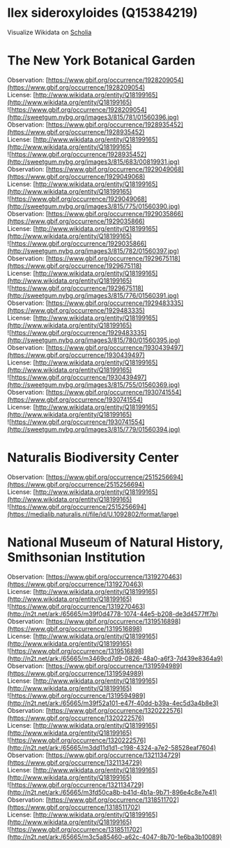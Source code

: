 
Ilex sideroxyloides (Q15384219)
===============================
  
Visualize Wikidata on [Scholia](https://scholia.toolforge.org/taxon/Q15384219)
# The New York Botanical Garden
  
Observation: [https://www.gbif.org/occurrence/1928209054](https://www.gbif.org/occurrence/1928209054)  
License: [http://www.wikidata.org/entity/Q18199165](http://www.wikidata.org/entity/Q18199165)  
![https://www.gbif.org/occurrence/1928209054](http://sweetgum.nybg.org/images3/815/781/01560396.jpg)  
Observation: [https://www.gbif.org/occurrence/1928935452](https://www.gbif.org/occurrence/1928935452)  
License: [http://www.wikidata.org/entity/Q18199165](http://www.wikidata.org/entity/Q18199165)  
![https://www.gbif.org/occurrence/1928935452](http://sweetgum.nybg.org/images3/815/683/00819931.jpg)  
Observation: [https://www.gbif.org/occurrence/1929049068](https://www.gbif.org/occurrence/1929049068)  
License: [http://www.wikidata.org/entity/Q18199165](http://www.wikidata.org/entity/Q18199165)  
![https://www.gbif.org/occurrence/1929049068](http://sweetgum.nybg.org/images3/815/775/01560390.jpg)  
Observation: [https://www.gbif.org/occurrence/1929035866](https://www.gbif.org/occurrence/1929035866)  
License: [http://www.wikidata.org/entity/Q18199165](http://www.wikidata.org/entity/Q18199165)  
![https://www.gbif.org/occurrence/1929035866](http://sweetgum.nybg.org/images3/815/782/01560397.jpg)  
Observation: [https://www.gbif.org/occurrence/1929675118](https://www.gbif.org/occurrence/1929675118)  
License: [http://www.wikidata.org/entity/Q18199165](http://www.wikidata.org/entity/Q18199165)  
![https://www.gbif.org/occurrence/1929675118](http://sweetgum.nybg.org/images3/815/776/01560391.jpg)  
Observation: [https://www.gbif.org/occurrence/1929483335](https://www.gbif.org/occurrence/1929483335)  
License: [http://www.wikidata.org/entity/Q18199165](http://www.wikidata.org/entity/Q18199165)  
![https://www.gbif.org/occurrence/1929483335](http://sweetgum.nybg.org/images3/815/780/01560395.jpg)  
Observation: [https://www.gbif.org/occurrence/1930439497](https://www.gbif.org/occurrence/1930439497)  
License: [http://www.wikidata.org/entity/Q18199165](http://www.wikidata.org/entity/Q18199165)  
![https://www.gbif.org/occurrence/1930439497](http://sweetgum.nybg.org/images3/815/755/01560369.jpg)  
Observation: [https://www.gbif.org/occurrence/1930741554](https://www.gbif.org/occurrence/1930741554)  
License: [http://www.wikidata.org/entity/Q18199165](http://www.wikidata.org/entity/Q18199165)  
![https://www.gbif.org/occurrence/1930741554](http://sweetgum.nybg.org/images3/815/779/01560394.jpg)
# Naturalis Biodiversity Center
  
Observation: [https://www.gbif.org/occurrence/2515256694](https://www.gbif.org/occurrence/2515256694)  
License: [http://www.wikidata.org/entity/Q18199165](http://www.wikidata.org/entity/Q18199165)  
![https://www.gbif.org/occurrence/2515256694](https://medialib.naturalis.nl/file/id/U.1092802/format/large)
# National Museum of Natural History, Smithsonian Institution
  
Observation: [https://www.gbif.org/occurrence/1319270463](https://www.gbif.org/occurrence/1319270463)  
License: [http://www.wikidata.org/entity/Q18199165](http://www.wikidata.org/entity/Q18199165)  
![https://www.gbif.org/occurrence/1319270463](http://n2t.net/ark:/65665/m39f0d4778-1074-44e5-b208-de3d4577ff7b)  
Observation: [https://www.gbif.org/occurrence/1319516898](https://www.gbif.org/occurrence/1319516898)  
License: [http://www.wikidata.org/entity/Q18199165](http://www.wikidata.org/entity/Q18199165)  
![https://www.gbif.org/occurrence/1319516898](http://n2t.net/ark:/65665/m3469cd7d9-0826-48a0-a6f3-7d439e8364a9)  
Observation: [https://www.gbif.org/occurrence/1319594989](https://www.gbif.org/occurrence/1319594989)  
License: [http://www.wikidata.org/entity/Q18199165](http://www.wikidata.org/entity/Q18199165)  
![https://www.gbif.org/occurrence/1319594989](http://n2t.net/ark:/65665/m39f52a101-e47f-40dd-b39a-4ec5d3a4b8e3)  
Observation: [https://www.gbif.org/occurrence/1320222576](https://www.gbif.org/occurrence/1320222576)  
License: [http://www.wikidata.org/entity/Q18199165](http://www.wikidata.org/entity/Q18199165)  
![https://www.gbif.org/occurrence/1320222576](http://n2t.net/ark:/65665/m3dd11d1d1-c198-4324-a7e2-58528eaf7604)  
Observation: [https://www.gbif.org/occurrence/1321134729](https://www.gbif.org/occurrence/1321134729)  
License: [http://www.wikidata.org/entity/Q18199165](http://www.wikidata.org/entity/Q18199165)  
![https://www.gbif.org/occurrence/1321134729](http://n2t.net/ark:/65665/m3fd50ca8b-b41d-4b1a-9b71-896e4c8e7e41)  
Observation: [https://www.gbif.org/occurrence/1318511702](https://www.gbif.org/occurrence/1318511702)  
License: [http://www.wikidata.org/entity/Q18199165](http://www.wikidata.org/entity/Q18199165)  
![https://www.gbif.org/occurrence/1318511702](http://n2t.net/ark:/65665/m3c5a85460-a62c-4047-8b70-1e6ba3b10089)